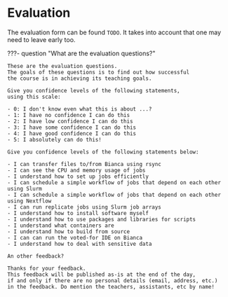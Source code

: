 # Evaluation

The evaluation form can be found `TODO`.
It takes into account that one may need to leave early too.

???- question "What are the evaluation questions?"

    These are the evaluation questions.
    The goals of these questions is to find out how successful
    the course is in achieving its teaching goals.

    Give you confidence levels of the following statements,
    using this scale:

    - 0: I don't know even what this is about ...?
    - 1: I have no confidence I can do this
    - 2: I have low confidence I can do this
    - 3: I have some confidence I can do this
    - 4: I have good confidence I can do this
    - 5: I absolutely can do this!

    Give you confidence levels of the following statements below:

    - I can transfer files to/from Bianca using rsync
    - I can see the CPU and memory usage of jobs
    - I understand how to set up jobs efficiently
    - I can schedule a simple workflow of jobs that depend on each other using Slurm
    - I can schedule a simple workflow of jobs that depend on each other using Nextflow
    - I can run replicate jobs using Slurm job arrays
    - I understand how to install software myself
    - I understand how to use packages and libraries for scripts
    - I understand what containers are
    - I understand how to build from source
    - I can can run the voted-for IDE on Bianca
    - I understand how to deal with sensitive data

    An other feedback?

    Thanks for your feedback.
    This feedback will be published as-is at the end of the day,
    if and only if there are no personal details (email, address, etc.)
    in the feedback. Do mention the teachers, assistants, etc by name!

